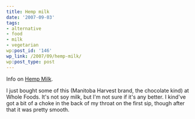 ```yaml
---
title: Hemp milk
date: '2007-09-03'
tags:
- alternative
- food
- milk
- vegetarian
wp:post_id: '146'
wp_link: /2007/09/hemp-milk/
wp:post_type: post
---
```


Info on [Hemp Milk](http://www.post-gazette.com/pg/07123/782900-34.stm).

I just bought some of this (Manitoba Harvest brand, the chocolate kind) at Whole Foods. It's not soy milk, but I'm not sure if it's any better. I kind've got a bit of a choke in the back of my throat on the first sip, though after that it was pretty smooth.
